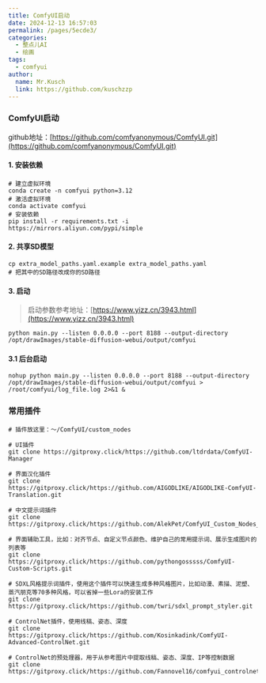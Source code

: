 ```yaml
---
title: ComfyUI启动
date: 2024-12-13 16:57:03
permalink: /pages/5ecde3/
categories:
  - 整点儿AI
  - 绘画
tags:
  - comfyui
author:
  name: Mr.Kusch
  link: https://github.com/kuschzzp
---
```


### ComfyUI启动

github地址：[https://github.com/comfyanonymous/ComfyUI.git](https://github.com/comfyanonymous/ComfyUI.git)

#### 1. 安装依赖

```shell
# 建立虚拟环境
conda create -n comfyui python=3.12
# 激活虚拟环境
conda activate comfyui
# 安装依赖
pip install -r requirements.txt -i https://mirrors.aliyun.com/pypi/simple
```

#### 2. 共享SD模型

```shell
cp extra_model_paths.yaml.example extra_model_paths.yaml
# 把其中的SD路径改成你的SD路径
```

#### 3. 启动

> 启动参数参考地址：[https://www.yizz.cn/3943.html](https://www.yizz.cn/3943.html)

```shell
python main.py --listen 0.0.0.0 --port 8188 --output-directory /opt/drawImages/stable-diffusion-webui/output/comfyui 
```

#### 3.1 后台启动

```shell
nohup python main.py --listen 0.0.0.0 --port 8188 --output-directory /opt/drawImages/stable-diffusion-webui/output/comfyui > /root/comfyui/log_file.log 2>&1 &
```

### 常用插件

``` 
# 插件放这里：～/ComfyUI/custom_nodes

# UI插件
git clone https://gitproxy.click/https://github.com/ltdrdata/ComfyUI-Manager

# 界面汉化插件
git clone https://gitproxy.click/https://github.com/AIGODLIKE/AIGODLIKE-ComfyUI-Translation.git

# 中文提示词插件
git clone https://gitproxy.click/https://github.com/AlekPet/ComfyUI_Custom_Nodes_AlekPet.git

# 界面辅助工具，比如：对齐节点、自定义节点颜色、维护自己的常用提示词、展示生成图片的列表等
git clone https://gitproxy.click/https://github.com/pythongosssss/ComfyUI-Custom-Scripts.git

# SDXL风格提示词插件，使用这个插件可以快速生成多种风格图片，比如动漫、素描、泥塑、蒸汽朋克等70多种风格，可以省掉一些Lora的安装工作
git clone https://gitproxy.click/https://github.com/twri/sdxl_prompt_styler.git

# ControlNet插件，使用线稿、姿态、深度
git clone https://gitproxy.click/https://github.com/Kosinkadink/ComfyUI-Advanced-ControlNet.git

# ControlNet的预处理器，用于从参考图片中提取线稿、姿态、深度、IP等控制数据
git clone https://gitproxy.click/https://github.com/Fannovel16/comfyui_controlnet_aux.git

```





